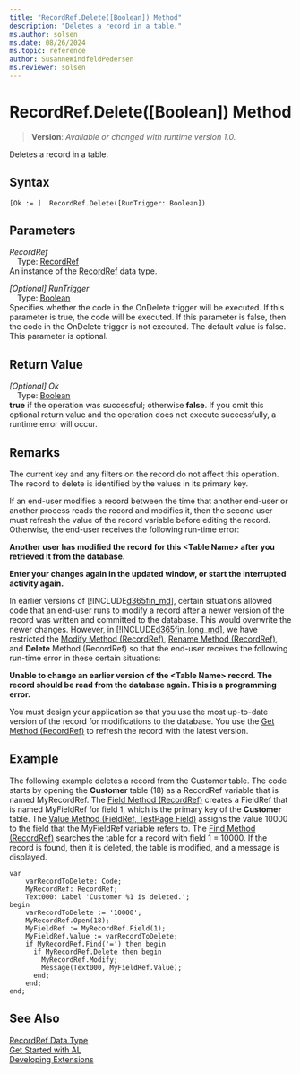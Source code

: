```yaml
---
title: "RecordRef.Delete([Boolean]) Method"
description: "Deletes a record in a table."
ms.author: solsen
ms.date: 08/26/2024
ms.topic: reference
author: SusanneWindfeldPedersen
ms.reviewer: solsen
---
```

[//]: # (START>DO_NOT_EDIT)
[//]: # (IMPORTANT:Do not edit any of the content between here and the END>DO_NOT_EDIT.)
[//]: # (Any modifications should be made in the .xml files in the ModernDev repo.)
# RecordRef.Delete([Boolean]) Method
> **Version**: _Available or changed with runtime version 1.0._

Deletes a record in a table.


## Syntax
```AL
[Ok := ]  RecordRef.Delete([RunTrigger: Boolean])
```
## Parameters
*RecordRef*  
&emsp;Type: [RecordRef](recordref-data-type.md)  
An instance of the [RecordRef](recordref-data-type.md) data type.  

*[Optional] RunTrigger*  
&emsp;Type: [Boolean](../boolean/boolean-data-type.md)  
Specifies whether the code in the OnDelete trigger will be executed. If this parameter is true, the code will be executed. If this parameter is false, then the code in the OnDelete trigger is not executed. The default value is false. This parameter is optional.  


## Return Value
*[Optional] Ok*  
&emsp;Type: [Boolean](../boolean/boolean-data-type.md)  
**true** if the operation was successful; otherwise **false**.   If you omit this optional return value and the operation does not execute successfully, a runtime error will occur.  


[//]: # (IMPORTANT: END>DO_NOT_EDIT)

## Remarks  
 The current key and any filters on the record do not affect this operation. The record to delete is identified by the values in its primary key.  

 If an end-user modifies a record between the time that another end-user or another process reads the record and modifies it, then the second user must refresh the value of the record variable before editing the record. Otherwise, the end-user receives the following run-time error:  

 **Another user has modified the record for this \<Table Name> after you retrieved it from the database.**  

 **Enter your changes again in the updated window, or start the interrupted activity again.**  

 In earlier versions of [!INCLUDE[d365fin_md](../../includes/d365fin_md.md)], certain situations allowed code that an end-user runs to modify a record after a newer version of the record was written and committed to the database. This would overwrite the newer changes. However, in [!INCLUDE[d365fin_long_md](../../includes/d365fin_long_md.md)], we have restricted the [Modify Method \(RecordRef\)](recordref-modify-method.md), [Rename Method \(RecordRef\)](recordref-rename-method.md), and **Delete** Method \(RecordRef\) so that the end-user receives the following run-time error in these certain situations:  

 **Unable to change an earlier version of the \<Table Name> record. The record should be read from the database again. This is a programming error.**  

 You must design your application so that you use the most up-to-date version of the record for modifications to the database. You use the [Get Method \(RecordRef\)](recordref-get-method.md) to refresh the record with the latest version.  

## Example  
 The following example deletes a record from the Customer table. The code starts by opening the **Customer** table \(18\) as a RecordRef variable that is named MyRecordRef. The [Field Method \(RecordRef\)](recordref-field-method.md) creates a FieldRef that is named MyFieldRef for field 1, which is the primary key of the **Customer** table. The [Value Method \(FieldRef, TestPage Field\)](../fieldref/fieldref-value-method.md) assigns the value 10000 to the field that the MyFieldRef variable refers to. The [Find Method \(RecordRef\)](recordref-find-method.md) searches the table for a record with field 1 = 10000. If the record is found, then it is deleted, the table is modified, and a message is displayed. 
 
```al
var
    varRecordToDelete: Code;
    MyRecordRef: RecordRef;
    Text000: Label 'Customer %1 is deleted.';
begin
    varRecordToDelete := '10000';  
    MyRecordRef.Open(18);  
    MyFieldRef := MyRecordRef.Field(1);  
    MyFieldRef.Value := varRecordToDelete;  
    if MyRecordRef.Find('=') then begin  
      if MyRecordRef.Delete then begin  
        MyRecordRef.Modify;  
        Message(Text000, MyFieldRef.Value);  
      end;  
    end;  
end;

```  

## See Also
[RecordRef Data Type](recordref-data-type.md)  
[Get Started with AL](../../devenv-get-started.md)  
[Developing Extensions](../../devenv-dev-overview.md)
